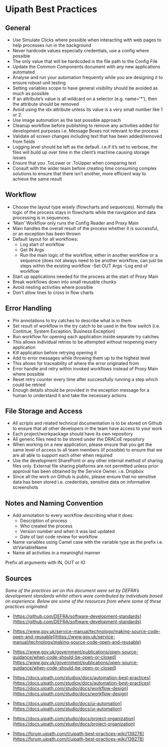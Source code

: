 ﻿# Uipath Best Practices



## General

 - Use Simulate Clicks where possible when interacting with web pages to help processes run in the background
 - Never hardcode values especially credentials, use a config where possible
 - The only value that will be hardcoded is the file path to the Config File
 - Update the Common Components document with any new applications automated
 - Analyse and run your automation frequently while you are designing it to ensure robust unit testing
 - Setting variables scope to have general visibility should be avoided as much as possible
 - If an attribute’s value is all wildcard on a selector (e.g. name=’*’), then the attribute should be removed
 - Avoid using the idx attribute unless its value is a very small number like 1 or 2.
 - Use image automation as the last possible approach
 - Cleanup workflow before publishing to remove any activities added for development purposes i.e. Message Boxes not relevant to the
   process
 - Validate all screen changes including text that has been added/removed from fields
 - Logging level should be left as the default. i.e.if it’s set to verbose, the files will build up over time in the client’s machine
   causing storage issues
 - Ensure that you .ToLower or .ToUpper when comparing text
 - Consult with the wider team before creating time consuming complex solutions to ensure that there isn’t another, more efficient way to
   achieve the same result

 
## Workflow

 - Choose the layout type wisely (flowcharts and sequences). Normally the logic of the process stays in flowcharts while the navigation and
   data processing is in sequences.
 - ‘Main’ Workflow only runs the Config Reader and Proxy Main
 - Main handles the overall result of the process whether it is successful, or an exception has been thrown
 - Default layout for all workflows:
     - Log start of workflow
     -  Get IN Args
     - Run the main logic of the workflow, either in another workflow or a sequence (does not always need to be another workflow, can just be steps within the existing workflow
     -Set OUT Args
     -Log end of workflow
 - Start up applications needed for the process at the start of Proxy Main
 - Break workflows down into small reusable chunks
 - Avoid nesting activities where possible
 - Don’t allow lines to cross in flow charts

## Error Handling

 - Pin annotations to try catches to describe what is in them
 - Set result of workflow in the try catch to be used in the flow switch (i.e. Continue, System Exception, Business Exception)
 - Run workflow for opening each application inside separate try catches
 - This allows individual retries to be attempted without reopening every application
 - Kill application before retrying opening it
 - Add to error messages while throwing them up to the highest level
 - This allows for traceability of where the error originated from
 - Error handle and retry within invoked workflows instead of Proxy Main where possible
 - Reset retry counter every time after successfully running a step which could be retried
 - Enough details should be provided in the exception message for a human to understand it and take the necessary actions

## File Storage and Access

 - All scripts and related technical documentation is to be stored on Github to ensure that all other developers in the team have access to
   your work
 - Each project/workpackage should have its own repository
 - All generic files need to be stored under the DRACoE repository
 - When working on a new application, please ensure that you get the same level of access to all team members (if possible) to ensure that
   we are all able to support each other when required
 - Use the development SharePoint or any other internal method of sharing files only. External file sharing platforms are not permitted
   unless prior approval has been obtained by the Service Owner. i.e.
   Dropbox
 - Since all the work on Github is public, please ensure that no sensitive data has been stored i.e. credentials, sensitive data on
   informative screenshots

## Notes and Naming Convention

 - Add annotation to every workflow describing what it does:
   - Description of process
   - Who created the process
   - Version number and when it was last updated
   - Date of last code review for workflow
 - Name variables using Camel case with the variable type as the prefix i.e. strVariableName
 - Name all activities in a meaningful manner

Prefix all arguments with IN, OUT or IO
## Sources

*Some of the practices set on this document were set by DEFRA’s development standards whilst others were contributed by individuals based on experience. Below are some of the resources from where some of these practices originated:*

 - [https://github.com/DEFRA/software-development-standards](https://github.com/DEFRA/software-development-standards)

 - [https://www.gov.uk/service-manual/technology/making-source-code-open-and-reusable](https://www.gov.uk/service-manual/technology/making-source-code-open-and-reusable)

 - [https://www.gov.uk/government/publications/open-source-guidance/when-code-should-be-open-or-closed](https://www.gov.uk/government/publications/open-source-guidance/when-code-should-be-open-or-closed)

 - [https://docs.uipath.com/studiox/docs/automation-best-practices](https://docs.uipath.com/studiox/docs/automation-best-practices)
[https://docs.uipath.com/studio/docs/workflow-design](https://docs.uipath.com/studio/docs/workflow-design)

 - [https://docs.uipath.com/studio/docs/ui-automation](https://docs.uipath.com/studio/docs/ui-automation)

 - [https://docs.uipath.com/studio/docs/project-organization](https://docs.uipath.com/studio/docs/project-organization)

 - [https://forum.uipath.com/t/uipath-best-practices-wiki/139278](https://forum.uipath.com/t/uipath-best-practices-wiki/139278)
